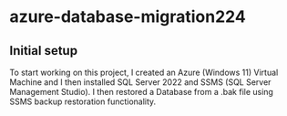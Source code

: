 # azure-database-migration224

## Initial setup 

To start working on this project, I created an Azure (Windows 11) Virtual Machine and I then installed SQL Server 2022 and SSMS (SQL Server Management Studio). 
I then restored a Database from a .bak file using SSMS backup restoration functionality. 
